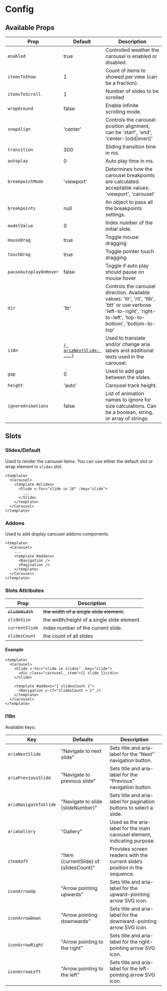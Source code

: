 # Config

## Available Props

| Prop                   | Default                          | Description                                                                                                                                                                           |
| ---------------------- | -------------------------------- | ------------------------------------------------------------------------------------------------------------------------------------------------------------------------------------- |
| `enabled`              | true                             | Controlled weather the carousel is enabled or disabled. <Badge text="0.8.0"/>                                                                                                         |
| `itemsToShow`          | 1                                | Count of items to showed per view (can be a fraction).                                                                                                                                |
| `itemsToScroll`        | 1                                | Number of slides to be scrolled                                                                                                                                                       |
| `wrapAround`           | false                            | Enable infinite scrolling mode.                                                                                                                                                       |
| `snapAlign`            | 'center'                         | Controls the carousel position alignment, can be 'start', 'end', 'center-[odd\|even]'                                                                                                 |
| `transition`           | 300                              | Sliding transition time in ms.                                                                                                                                                        |
| `autoplay`             | 0                                | Auto play time in ms.                                                                                                                                                                 |
| `breakpointMode`       | 'viewport'                       | Determines how the carousel breakpoints are calculated. acceptable values: 'viewport', 'carousel' <Badge text="0.5.0"/>                                                               |
| `breakpoints`          | null                             | An object to pass all the breakpoints settings.                                                                                                                                       |
| `modelValue`           | 0                                | Index number of the initial slide.                                                                                                                                                    |
| `mouseDrag`            | true                             | Toggle mouse dragging                                                                                                                                                                 |
| `touchDrag`            | true                             | Toggle pointer touch dragging                                                                                                                                                         |
| `pauseAutoplayOnHover` | false                            | Toggle if auto play should pause on mouse hover                                                                                                                                       |
| `dir`                  | 'ltr'                            | Controls the carousel direction. Available values: 'ltr', 'rtl', 'ttb', 'btt' or use verbose 'left-to-right', 'right-to-left', 'top-to-bottom', 'bottom-to-top' <Badge text="0.7.0"/> |
| `i18n`                 | [`{ ariaNextSlide: ...}`](#i18n) | Used to translate and/or change aria labels and additional texts used in the carousel. <Badge text="0.3.1"/>                                                                          |
| `gap`                  | 0                                | Used to add gap between the slides. <Badge text="0.6.0"/>                                                                                                                             |
| `height`               | 'auto'                           | Carousel track height. <Badge text="0.7.0"/>                                                                                                                                          |
| `ignoreAnimations`     | false                            | List of animation names to ignore for size calculations. Can be a boolean, string, or array of strings. <Badge text="0.10.0"/>                                                        |


## Slots

### Slides/Default

Used to render the carousel items. You can use either the default slot or wrap element in `slides` slot.

```vue
<template>
  <Carousel>
    <template #slides>
      <Slide v-for="slide in 10" :key="slide">
        ...
      </Slide>
    </template>
  </Carousel>
</template>
```

### Addons

Used to add display carousel addons components.

```vue
<template>
  <Carousel>
    ...
    <template #addons>
      <Navigation />
      <Pagination />
    </template>
  </Carousel>
</template>
```

### Slots Attributes

| Prop             | Description                                                                                 |
| ---------------- | ------------------------------------------------------------------------------------------- |
| ~~`slideWidth`~~ | ~~the width of a single slide element.~~  <Badge type="danger" text="Rename to slideSize"/> |
| `slideSize`      | the width/height of a single slide element.                                                 |
| `currentSlide`   | index number of the current slide.                                                          |
| `slidesCount`    | the count of all slides                                                                     |

#### Example

```vue {7,8,9}
<template>
  <Carousel>
    <Slide v-for="slide in slides" :key="slide">
      <div class="carousel__item">{{ slide }}</div>
    </Slide>
  
    <template #addons="{ slidesCount }">
      <Navigation v-if="slidesCount > 1" />
    </template>
  </Carousel>
</template>
```

### I18n

Available keys:

| Key                   | Defaults                               | Description                                                                |
| --------------------- | -------------------------------------- | -------------------------------------------------------------------------- |
| `ariaNextSlide`       | "Navigate to next slide"               | Sets title and aria-label for the “Next” navigation button.                |
| `ariaPreviousSlide`   | "Navigate to previous slide"           | Sets title and aria-label for the “Previous” navigation button.            |
| `ariaNavigateToSlide` | "Navigate to slide {slideNumber}"      | Sets title and aria-label for pagination buttons to select a slide.        |
| `ariaGallery`         | "Gallery"                              | Used as the aria-label for the main carousel element, indicating purpose.  |
| `itemXofY`            | "Item {currentSlide} of {slidesCount}" | Provides screen readers with the current slide’s position in the sequence. |
| `iconArrowUp`         | "Arrow pointing upwards"               | Sets title and aria-label for the upward-pointing arrow SVG icon.          |
| `iconArrowDown`       | "Arrow pointing downwards"             | Sets title and aria-label for the downward-pointing arrow SVG icon.        |
| `iconArrowRight`      | "Arrow pointing to the right"          | Sets title and aria-label for the right-pointing arrow SVG icon.           |
| `iconArrowLeft`       | "Arrow pointing to the left"           | Sets title and aria-label for the left-pointing arrow SVG icon.            |
